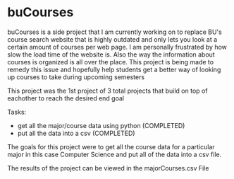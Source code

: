 # buCourses

buCourses is a side project that I am currently working on to replace BU's
course search website that is highly outdated and only lets you look at a certain
amount of courses per web page. I am personally frustrated by how slow the load
time of the website is. Also the way the information about courses is organized
is all over the place. This project is being made to remedy this issue and hopefully
help students get a better way of looking up courses to take during upcoming semesters

This project was the 1st project of 3 total projects that build on top of eachother
to reach the desired end goal

Tasks:

- get all the major/course data using python (COMPLETED)
- put all the data into a csv (COMPLETED)

The goals for this project were to get all the course data for a particular major
in this case Computer Science and put all of the data into a csv file.

The results of the project can be viewed in the majorCourses.csv File
